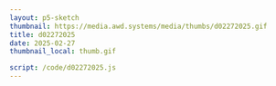```yaml
---
layout: p5-sketch
thumbnail: https://media.awd.systems/media/thumbs/d02272025.gif
title: d02272025
date: 2025-02-27
thumbnail_local: thumb.gif

script: /code/d02272025.js
---
```

